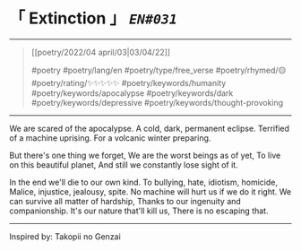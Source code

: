 # &#12300; Extinction &#12301; *`EN#031`*

---

> [[poetry/2022/04 april/03|03/04/22]]
> 
> #poetry 
> #poetry/lang/en 
> #poetry/type/free_verse 
> #poetry/rhymed/🟡 
> #poetry/rating/✨✨✨✨✨ 
> #poetry/keywords/humanity #poetry/keywords/apocalypse #poetry/keywords/dark #poetry/keywords/depressive #poetry/keywords/thought-provoking 

---

We are scared of the apocalypse.
A cold, dark, permanent eclipse.
Terrified of a machine uprising.
For a volcanic winter preparing.

But there's one thing we forget,
We are the worst beings as of yet,
To live on this beautiful planet,
And still we constantly lose sight of it.

In the end we'll die to our own kind.
To bullying, hate, idiotism, homicide,
Malice, injustice, jealousy, spite.
No machine will hurt us if we do it right.
We can survive all matter of hardship,
Thanks to our ingenuity and companionship.
It's our nature that'll kill us,
There is no escaping that.

---

Inspired by: Takopii no Genzai
